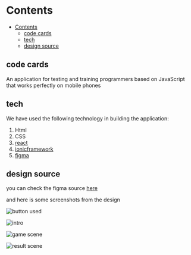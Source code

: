 # Contents

- [Contents](#contents)
  - [code cards](#code-cards)
  - [tech](#tech)
  - [design source](#design-source)

## code cards

An application for testing and training programmers based on JavaScript that works perfectly on mobile phones

## tech

We have used the following technology in building the application:

1. Html
2. CSS
3. [react](https://ionicframework.com/)
4. [ionicframework](https://ionicframework.com/)
5. [figma](https://www.figma.com/)

## design source

you can check the figma source [here](https://www.figma.com/file/YC05QHHI8B1amHqsrHrYO7/code-card-app?node-id=0%3A1&t=rRXQ644zQ2ANFzaI-1)

and here is some screenshots from the design

![button used](public/assets/design/buttons.jpg)

![intro](public/assets/design/intro.jpg)

![game scene](public/assets/design/game%20sence.jpg)

![result scene](public/assets/design/result.jpg)